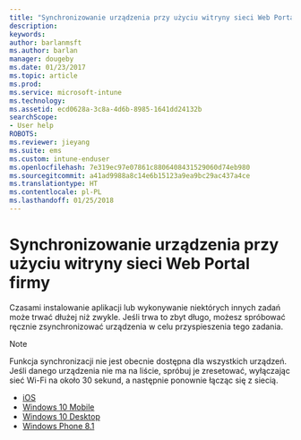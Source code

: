 ```yaml
---
title: "Synchronizowanie urządzenia przy użyciu witryny sieci Web Portal firmy | Microsoft Docs"
description: 
keywords: 
author: barlanmsft
ms.author: barlan
manager: dougeby
ms.date: 01/23/2017
ms.topic: article
ms.prod: 
ms.service: microsoft-intune
ms.technology: 
ms.assetid: ecd0628a-3c8a-4d6b-8985-1641dd24132b
searchScope:
- User help
ROBOTS: 
ms.reviewer: jieyang
ms.suite: ems
ms.custom: intune-enduser
ms.openlocfilehash: 7e319ec97e07861c8806408431529060d74eb980
ms.sourcegitcommit: a41ad9988a8c14e6b15123a9ea9bc29ac437a4ce
ms.translationtype: HT
ms.contentlocale: pl-PL
ms.lasthandoff: 01/25/2018
---
```

# <a name="sync-your-device-with-the-company-portal-website"></a>Synchronizowanie urządzenia przy użyciu witryny sieci Web Portal firmy

Czasami instalowanie aplikacji lub wykonywanie niektórych innych zadań może trwać dłużej niż zwykle. Jeśli trwa to zbyt długo, możesz spróbować ręcznie zsynchronizować urządzenia w celu przyspieszenia tego zadania.

> [!Note]
> Funkcja synchronizacji nie jest obecnie dostępna dla wszystkich urządzeń. Jeśli danego urządzenia nie ma na liście, spróbuj je zresetować, wyłączając sieć Wi-Fi na około 30 sekund, a następnie ponownie łącząc się z siecią.

* [iOS](sync-your-device-manually-ios.md)
* [Windows 10 Mobile](sync-your-device-manually-windows.md#windows-10-mobile)
* [Windows 10 Desktop](sync-your-device-manually-windows.md#windows-10-desktop)
* [Windows Phone 8.1](sync-your-device-manually-windows.md#windows-phone-81)
